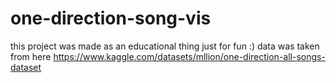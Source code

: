# one-direction-song-vis
this project was made as an educational thing just for fun :)
data was taken from here https://www.kaggle.com/datasets/mllion/one-direction-all-songs-dataset
